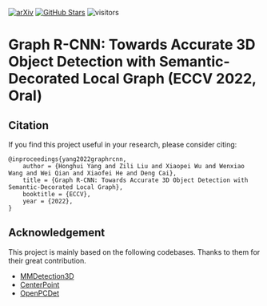 [![arXiv](https://img.shields.io/badge/arXiv-Paper-<COLOR>.svg)](https://arxiv.org/abs/placeholder)
[![GitHub Stars](https://img.shields.io/github/stars/Nightmare-n/GraphRCNN?style=social)](https://github.com/Nightmare-n/GraphRCNN)
![visitors](https://visitor-badge.glitch.me/badge?page_id=Nightmare-n/GraphRCNN)

# Graph R-CNN: Towards Accurate 3D Object Detection with Semantic-Decorated Local Graph (ECCV 2022, Oral)

## Citation 
If you find this project useful in your research, please consider citing:
```
@inproceedings{yang2022graphrcnn,
    author = {Honghui Yang and Zili Liu and Xiaopei Wu and Wenxiao Wang and Wei Qian and Xiaofei He and Deng Cai},
    title = {Graph R-CNN: Towards Accurate 3D Object Detection with Semantic-Decorated Local Graph},
    booktitle = {ECCV},
    year = {2022},
}
```

## Acknowledgement
This project is mainly based on the following codebases. Thanks to them for their great contribution.

* [MMDetection3D](https://github.com/open-mmlab/mmdetection3d)
* [CenterPoint](https://github.com/tianweiy/CenterPoint)
* [OpenPCDet](https://github.com/open-mmlab/OpenPCDet)
